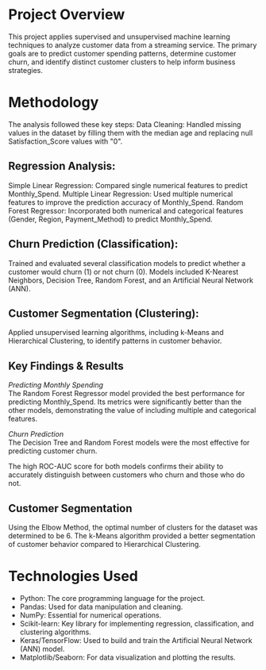 # Project Overview
This project applies supervised and unsupervised machine learning techniques to analyze customer data from a streaming service. The primary goals are to predict customer spending patterns, determine customer churn, and identify distinct customer clusters to help inform business strategies.

# Methodology
The analysis followed these key steps:
Data Cleaning: Handled missing values in the dataset by filling them with the median age and replacing null Satisfaction_Score values with "0".

## Regression Analysis:
Simple Linear Regression: Compared single numerical features to predict Monthly_Spend.
Multiple Linear Regression: Used multiple numerical features to improve the prediction accuracy of Monthly_Spend.
Random Forest Regressor: Incorporated both numerical and categorical features (Gender, Region, Payment_Method) to predict Monthly_Spend.

## Churn Prediction (Classification):
Trained and evaluated several classification models to predict whether a customer would churn (1) or not churn (0).
Models included K-Nearest Neighbors, Decision Tree, Random Forest, and an Artificial Neural Network (ANN).

## Customer Segmentation (Clustering):
Applied unsupervised learning algorithms, including k-Means and Hierarchical Clustering, to identify patterns in customer behavior.

## Key Findings & Results
_Predicting Monthly Spending_  
The Random Forest Regressor model provided the best performance for predicting Monthly_Spend. Its metrics were significantly better than the other models, demonstrating the value of including multiple and categorical features.  

_Churn Prediction_  
The Decision Tree and Random Forest models were the most effective for predicting customer churn.

The high ROC-AUC score for both models confirms their ability to accurately distinguish between customers who churn and those who do not.

## Customer Segmentation
Using the Elbow Method, the optimal number of clusters for the dataset was determined to be 6. The k-Means algorithm provided a better segmentation of customer behavior compared to Hierarchical Clustering.

# Technologies Used
- Python: The core programming language for the project.
- Pandas: Used for data manipulation and cleaning.
- NumPy: Essential for numerical operations.
- Scikit-learn: Key library for implementing regression, classification, and clustering algorithms.
- Keras/TensorFlow: Used to build and train the Artificial Neural Network (ANN) model.
- Matplotlib/Seaborn: For data visualization and plotting the results.
